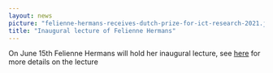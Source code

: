 ```yaml
---
layout: news
picture: "felienne-hermans-receives-dutch-prize-for-ict-research-2021.jpeg"
title: "Inaugural lecture of Felienne Hermans"
---
```


On June 15th Felienne Hermans will hold her inaugural lecture, see [here](https://vu.nl/nl/agenda/2023/oratie-door-prof-dr-ir-f-f-j-hermans) for more details on the lecture